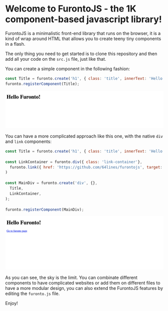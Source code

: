 # Welcome to FurontoJS - the 1K component-based javascript library!

FurontoJS is a minimalistic front-end library that runs on the browser, it is a kind of wrap around HTML that allows you to create teeny tiny components in a flash.

The only thing you need to get started is to clone this repository and then add all your code on the `src.js` file, just like that.

You can create a simple component in the following fashion:
```javascript
const Title = furonto.create('h1', { class: 'title', innerText: 'Hello Furonto!'})
furonto.registerComponent(Title);
```

![image](./img/furonto-first-image.png)

You can have a more complicated approach like this one, with the native `div` and `link` components:

```javascript
const Title = furonto.create('h1', { class: 'title', innerText: 'Hello Furonto!'})

const LinkContainer = furonto.div({ class: 'link-container'}, 
  furonto.link({ href: 'https://github.com/64lines/furontojs', target: '_blank', innerText: 'Go to furonto page' })
)

const MainDiv = furonto.create('div', {}, 
  Title,
  LinkContainer,
);

furonto.registerComponent(MainDiv);
```
![image](./img/furonto-second-image.png)

As you can see, the sky is the limit. You can combinate different components to have complicated websites or add them on different files to have a more modular design, you can also extend the FurontoJS features by editing the `furonto.js` file.

Enjoy!